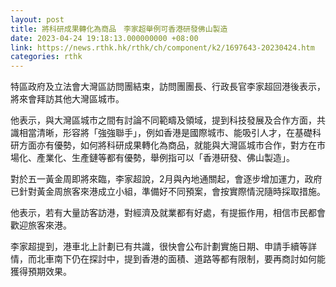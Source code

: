 ```yaml
---
layout: post
title: 將科研成果轉化為商品　李家超舉例可香港研發佛山製造
date: 2023-04-24 19:18:13.000000000 +08:00
link: https://news.rthk.hk/rthk/ch/component/k2/1697643-20230424.htm
categories: rthk
---
```


特區政府及立法會大灣區訪問團結束，訪問團團長、行政長官李家超回港後表示，將來會拜訪其他大灣區城市。

他表示，與大灣區城市之間有討論不同範疇及領域，提到科技發展及合作方面，共識相當清晰，形容將「強強聯手」，例如香港是國際城市、能吸引人才，在基礎科研方面亦有優勢，如何將科研成果轉化為商品，就能與大灣區城市合作，對方在市場化、產業化、生產鏈等都有優勢，舉例指可以「香港研發、佛山製造」。

對於五一黃金周即將來臨，李家超說，2月與內地通關起，會逐步增加運力，政府已針對黃金周旅客來港成立小組，準備好不同預案，會按實際情況隨時採取措施。

他表示，若有大量訪客訪港，對經濟及就業都有好處，有提振作用，相信市民都會歡迎旅客來港。

李家超提到，港車北上計劃已有共識，很快會公布計劃實施日期、申請手續等詳情，而北車南下仍在探討中，提到香港的面積、道路等都有限制，要再商討如何能獲得預期效果。
